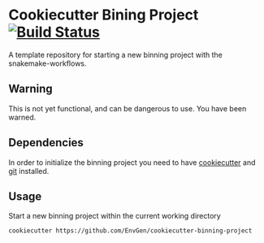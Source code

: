 Cookiecutter Bining Project [![Build Status](https://travis-ci.org/EnvGen/cookiecutter-binning-project.svg?branch=master)](https://travis-ci.org/EnvGen/cookiecutter-binning-project)
===========================
A template repository for starting a new binning project with the snakemake-workflows.

Warning
-------
This is not yet functional, and can be dangerous to use. You have been warned.

Dependencies
------------
In order to initialize the binning project you need to have [cookiecutter](https://github.com/audreyr/cookiecutter) and [git](http://git-scm.com/) installed. 

Usage
-----
Start a new binning project within the current working directory

    cookiecutter https://github.com/EnvGen/cookiecutter-binning-project
